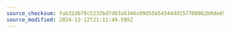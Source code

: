 ```yaml
---
source_checksum: fab32db79c5232bd7d83a5346c09d55b54344dd157700962b0de65a26dd154bd
source_modified: 2024-12-12T21:11:49.595Z
---
```



